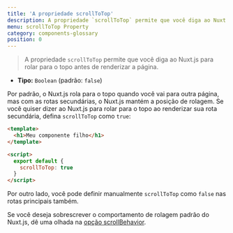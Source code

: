 ```yaml
---
title: 'A propriedade scrollToTop'
description: A propriedade `scrollToTop` permite que você diga ao Nuxt.js para rolar para o topo antes de renderizar a página.
menu: scrollToTop Property
category: components-glossary
position: 0
---
```


> A propriedade `scrollToTop` permite que você diga ao Nuxt.js para rolar para o topo antes de renderizar a página.

- **Tipo:** `Boolean` (padrão: `false`)

Por padrão, o Nuxt.js rola para o topo quando você vai para outra página, mas com as rotas secundárias, o Nuxt.js mantém a posição de rolagem. Se você quiser dizer ao Nuxt.js para rolar para o topo ao renderizar sua rota secundária, defina `scrollToTop` como `true`:

```html
<template>
  <h1>Meu componente filho</h1>
</template>

<script>
  export default {
    scrollToTop: true
  }
</script>
```

Por outro lado, você pode definir manualmente `scrollToTop` como `false` nas rotas principais também.

Se você deseja sobrescrever o comportamento de rolagem padrão do Nuxt.js, dê uma olhada na [opção scrollBehavior](/docs/2.x/configuration-glossary/configuration-router#scrollbehavior).

